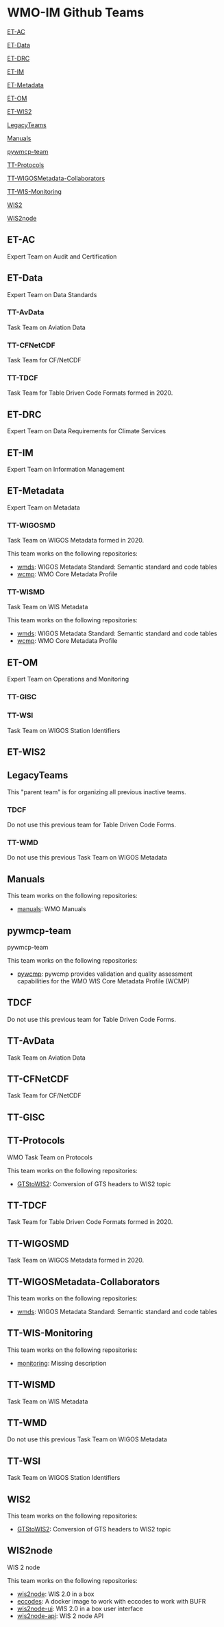 # WMO-IM Github Teams
 
[ET-AC](#ET-AC) 
 
[ET-Data](#ET-Data) 
 
[ET-DRC](#ET-DRC) 
 
[ET-IM](#ET-IM) 
 
[ET-Metadata](#ET-Metadata) 
 
[ET-OM](#ET-OM) 
 
[ET-WIS2](#ET-WIS2) 
 
[LegacyTeams](#LegacyTeams) 
 
[Manuals](#Manuals) 
 
[pywmcp-team](#pywmcp-team) 
 
[TT-Protocols](#TT-Protocols) 
 
[TT-WIGOSMetadata-Collaborators](#TT-WIGOSMetadata-Collaborators) 
 
[TT-WIS-Monitoring](#TT-WIS-Monitoring) 
 
[WIS2](#WIS2) 
 
[WIS2node](#WIS2node) 
 
## ET-AC
 
Expert Team on Audit and Certification
 
 
## ET-Data
 
Expert Team on Data Standards
 
### TT-AvData
 
Task Team on Aviation Data 
 
### TT-CFNetCDF
 
Task Team for CF/NetCDF
 
### TT-TDCF
 
Task Team for Table Driven Code Formats formed in 2020. 
 
## ET-DRC
 
Expert Team on Data Requirements for Climate Services
 
 
## ET-IM
 
Expert Team on Information Management
 
 
## ET-Metadata
 
Expert Team on Metadata
 
### TT-WIGOSMD
 
Task Team on WIGOS Metadata formed in 2020.
 
This team works on the following repositories: 
- [wmds](https://github.com/wmo-im/wmds): WIGOS Metadata Standard: Semantic standard and code tables
- [wcmp](https://github.com/wmo-im/wcmp): WMO Core Metadata Profile
 
### TT-WISMD
 
Task Team on WIS Metadata
 
This team works on the following repositories: 
- [wmds](https://github.com/wmo-im/wmds): WIGOS Metadata Standard: Semantic standard and code tables
- [wcmp](https://github.com/wmo-im/wcmp): WMO Core Metadata Profile
 
## ET-OM
 
Expert Team on Operations and Monitoring
 
### TT-GISC
 

 
### TT-WSI
 
Task Team on WIGOS Station Identifiers
 
## ET-WIS2
 

 
 
## LegacyTeams
 
This "parent team" is for organizing all previous inactive teams. 
 
### TDCF
 
Do not use this previous team for Table Driven Code Forms. 
 
### TT-WMD
 
Do not use this previous Task Team on WIGOS Metadata
 
## Manuals
 

 
 
This team works on the following repositories: 
- [manuals](https://github.com/wmo-im/manuals): WMO Manuals
 
## pywmcp-team
 
pywmcp-team
 
 
This team works on the following repositories: 
- [pywcmp](https://github.com/wmo-im/pywcmp): pywcmp provides validation and quality assessment capabilities for the WMO WIS Core Metadata Profile (WCMP)
 
## TDCF
 
Do not use this previous team for Table Driven Code Forms. 
 
## TT-AvData
 
Task Team on Aviation Data 
 
## TT-CFNetCDF
 
Task Team for CF/NetCDF
 
## TT-GISC
 

 
## TT-Protocols
 
WMO Task Team on Protocols
 
 
This team works on the following repositories: 
- [GTStoWIS2](https://github.com/wmo-im/GTStoWIS2): Conversion of GTS headers to WIS2 topic
 
## TT-TDCF
 
Task Team for Table Driven Code Formats formed in 2020. 
 
## TT-WIGOSMD
 
Task Team on WIGOS Metadata formed in 2020.
 
## TT-WIGOSMetadata-Collaborators
 

 
 
This team works on the following repositories: 
- [wmds](https://github.com/wmo-im/wmds): WIGOS Metadata Standard: Semantic standard and code tables
 
## TT-WIS-Monitoring
 

 
 
This team works on the following repositories: 
- [monitoring](https://github.com/wmo-im/monitoring): Missing description
 
## TT-WISMD
 
Task Team on WIS Metadata
 
## TT-WMD
 
Do not use this previous Task Team on WIGOS Metadata
 
## TT-WSI
 
Task Team on WIGOS Station Identifiers
 
## WIS2
 

 
 
This team works on the following repositories: 
- [GTStoWIS2](https://github.com/wmo-im/GTStoWIS2): Conversion of GTS headers to WIS2 topic
 
## WIS2node
 
WIS 2 node
 
 
This team works on the following repositories: 
- [wis2node](https://github.com/wmo-im/wis2node): WIS 2.0 in a box
- [eccodes](https://github.com/wmo-im/eccodes): A docker image to work with eccodes to work with BUFR
- [wis2node-ui](https://github.com/wmo-im/wis2node-ui): WIS 2.0 in a box user interface
- [wis2node-api](https://github.com/wmo-im/wis2node-api): WIS 2 node API
 
